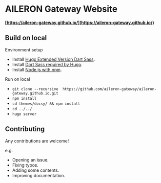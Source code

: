 # AILERON Gateway Website

**[https://aileron-gateway.github.io/](https://aileron-gateway.github.io/)**

## Build on local

Environment setup

- Install [Hugo Extended Version Dart Sass](https://gohugo.io/installation/).
- Install [Dart Sass required by Hugo](https://gohugo.io/installation/).
- Install [Node.js with npm](https://nodejs.org/en/download).

Run on local

- `git clone --recursive  https://github.com/aileron-gateway/aileron-gateway.github.io.git`
- `npm install`
- `cd themes/docsy/ && npm install`
- `cd ../../`
- `hugo server`

## Contributing

Any contributions are welcome!

e.g.

- Opening an issue.
- Fixing typos.
- Adding some contents.
- Improving documentation.
